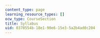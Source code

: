 ```yaml
---
content_type: page
learning_resource_types: []
ocw_type: CourseSection
title: Syllabus
uid: 0370554b-18e1-90e6-15e3-5a2b4ad0c204
---
```

